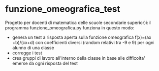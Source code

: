 # funzione_omeografica_test
Progetto per docenti di matematica delle scuole secondarie superior)i: il programma funzione_omeografica.py funziona in questo modo:
- genera un test a risposta aperta sulla funzione omeografica f(x)=(ax +b)/(cx+d) con coefficienti diversi (random relativi tra -9 e 9) per ogni alunno di una classe 
- corregge i test 
- crea gruppi di lavoro all'interno della classe in base alle difficolta' emerse da ogni risposta del test 
